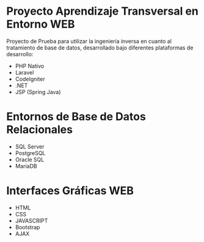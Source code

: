 Proyecto Aprendizaje Transversal en Entorno WEB
===============================================
Proyecto de Prueba para utilizar la ingeniería inversa en cuanto al tratamiento de base de datos, desarrollado bajo diferentes plataformas de desarrollo:
+ PHP Nativo
+ Laravel
+ CodeIgniter
+ .NET
+ JSP (Spring Java)

Entornos de Base de Datos Relacionales
======================================
+ SQL Server
+ PostgreSQL
+ Oracle SQL
+ MariaDB

Interfaces Gráficas WEB
=======================
+ HTML
+ CSS
+ JAVASCRIPT
+ Bootstrap
+ AJAX
